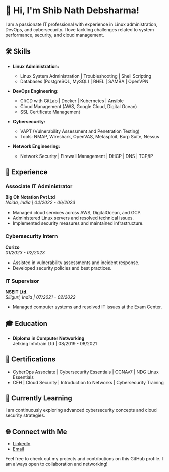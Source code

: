 # 👋 Hi, I'm Shib Nath Debsharma!

I am a passionate IT professional with experience in Linux administration, DevOps, and cybersecurity. I love tackling challenges related to system performance, security, and cloud management.

## 🛠️ Skills

- **Linux Administration:**  
  - Linux System Administration | Troubleshooting | Shell Scripting  
  - Databases (PostgreSQL, MySQL) | RHEL | SAMBA | OpenVPN

- **DevOps Engineering:**  
  - CI/CD with GitLab | Docker | Kubernetes | Ansible  
  - Cloud Management (AWS, Google Cloud, Digital Ocean)  
  - SSL Certificate Management

- **Cybersecurity:**  
  - VAPT (Vulnerability Assessment and Penetration Testing)  
  - Tools: NMAP, Wireshark, OpenVAS, Metasploit, Burp Suite, Nessus

- **Network Engineering:**  
  - Network Security | Firewall Management | DHCP | DNS | TCP/IP

## 💼 Experience

### Associate IT Administrator
**Big Oh Notation Pvt Ltd**  
_Noida, India | 04/2022 - 06/2023_  
- Managed cloud services across AWS, DigitalOcean, and GCP.
- Administered Linux servers and resolved technical issues.
- Implemented security measures and maintained infrastructure.

### Cybersecurity Intern
**Corizo**  
_01/2023 - 02/2023_  
- Assisted in vulnerability assessments and incident response.
- Developed security policies and best practices.

### IT Supervisor
**NSEIT Ltd.**  
_Siliguri, India | 07/2021 - 02/2022_  
- Managed computer systems and resolved IT issues at the Exam Center.

## 🎓 Education

- **Diploma in Computer Networking**  
  Jetking Infotrain Ltd | 08/2019 - 08/2021  

## 📜 Certifications

- CyberOps Associate | Cybersecurity Essentials | CCNAv7 | NDG Linux Essentials  
- CEH | Cloud Security | Introduction to Networks | Cybersecurity Training  

## 🌱 Currently Learning

I am continuously exploring advanced cybersecurity concepts and cloud security strategies.

## 🌐 Connect with Me

- [LinkedIn](https://www.linkedin.com/in/shib-nath-debsharma-7b2a71214)
- [Email](mailto:shibnath.ceh@gmail.com)  

Feel free to check out my projects and contributions on this GitHub profile. I am always open to collaboration and networking!
